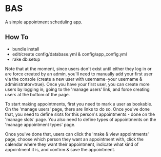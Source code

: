 BAS
========

A simple appointment scheduling app.

How To
------

* bundle install
* edit/create config/database.yml & config/app_config.yml
* rake db:setup

Note that at the moment, since users don't exist until either they log in or are force created by an admin, you'll need to manually add your first user via the console (create a new user with username=your username & administrator=true).  Once you have your first user, you can create more users by logging in, going to the 'manage users' link, and force creating users at the bottom of the page.

To start making appointments, first you need to mark a user as bookable.  On the 'manage users' page, there are links to do so.  Once you've done that, you need to define slots for this person's appointments - done on the 'manage slots' page.  You also need to define types of appointments on the 'manage appointment types' page.  

Once you've done that, users can click the 'make & view appointments' page, choose which person they want an appointment with, click the calendar where they want their appointment, indicate what kind of appointment it is, and confirm & save the appointment.
